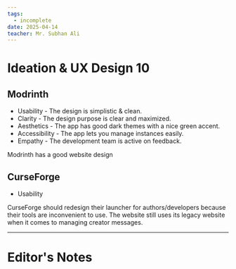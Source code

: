 ```yaml
---
tags:
  - incomplete
date: 2025-04-14
teacher: Mr. Subhan Ali
---
```

# Ideation & UX Design 10
## Modrinth
- Usability - The design is simplistic & clean.
- Clarity - The design purpose is clear and maximized.
- Aesthetics - The app has good dark themes with a nice green accent.
- Accessibility - The app lets you manage instances easily.
- Empathy - The development team is active on feedback.

Modrinth has a good website design
## CurseForge
- Usability

CurseForge should redesign their launcher for authors/developers because their tools are inconvenient to use. The website still uses its legacy website when it comes to managing creator messages.

----------------------------------------------------------------
# Editor's Notes